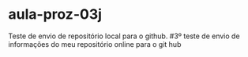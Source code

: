 # aula-proz-03j
Teste de envio de repositório local para o github.
#3º teste de envio de informações do meu repositório online para o git hub